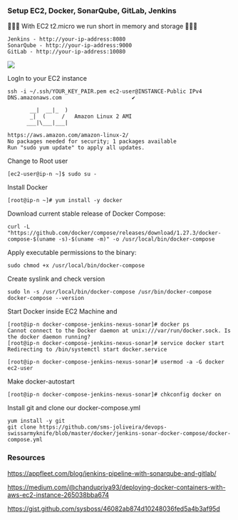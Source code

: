 ### Setup EC2, Docker, SonarQube, GitLab, Jenkins

🚨🚨🚨 With EC2 t2.micro we run short in memory and storage 🚨🚨🚨

```
Jenkins - http://your-ip-address:8080
SonarQube - http://your-ip-address:9000
GitLab - http://your-ip-address:10080
```
![](https://res.cloudinary.com/dsk6auln9/image/upload/c_scale,w_1962/v1600557507/us9vdzerfcbntbx2uo5w.png)


LogIn to your EC2 instance
```
ssh -i ~/.ssh/YOUR_KEY_PAIR.pem ec2-user@INSTANCE-Public IPv4 DNS.amazonaws.com                      ✔  

       __|  __|_  )
       _|  (     /   Amazon Linux 2 AMI
      ___|\___|___|

https://aws.amazon.com/amazon-linux-2/
No packages needed for security; 1 packages available
Run "sudo yum update" to apply all updates.
```
Change to Root user
```
[ec2-user@ip-n ~]$ sudo su -
```
Install Docker
``` 
[root@ip-n ~]# yum install -y docker
```

Download current stable release of Docker Compose:
```
curl -L "https://github.com/docker/compose/releases/download/1.27.3/docker-compose-$(uname -s)-$(uname -m)" -o /usr/local/bin/docker-compose
```

Apply executable permissions to the binary:
```
sudo chmod +x /usr/local/bin/docker-compose
```
Create syslink and check version
```
sudo ln -s /usr/local/bin/docker-compose /usr/bin/docker-compose
docker-compose --version
```
Start Docker inside EC2 Machine and 
```
[root@ip-n docker-compose-jenkins-nexus-sonar]# docker ps
Cannot connect to the Docker daemon at unix:///var/run/docker.sock. Is the docker daemon running?
[root@ip-n docker-compose-jenkins-nexus-sonar]# service docker start
Redirecting to /bin/systemctl start docker.service

[root@ip-n docker-compose-jenkins-nexus-sonar]# usermod -a -G docker ec2-user
```
Make docker-autostart
```
[root@ip-n docker-compose-jenkins-nexus-sonar]# chkconfig docker on
```
Install git and clone our docker-compose.yml
```
yum install -y git
git clone https://github.com/sms-joliveira/devops-swissarmyknife/blob/master/docker/jenkins-sonar-docker-compose/docker-compose.yml
```

### Resources
https://appfleet.com/blog/jenkins-pipeline-with-sonarqube-and-gitlab/

https://medium.com/@chandupriya93/deploying-docker-containers-with-aws-ec2-instance-265038bba674

https://gist.github.com/sysboss/46082ab874d10248036fed5a4b3af95d
